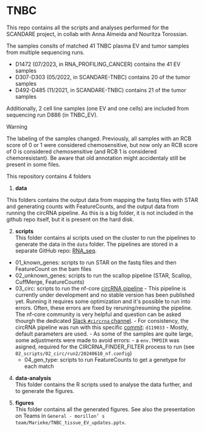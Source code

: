 # TNBC
This repo contains all the scripts and analyses performed for the SCANDARE project, in collab with Anna Almeida and Nouritza Torossian.

The samples consits of matched 41 TNBC plasma EV and tumor samples from multiple sequencing runs.
- D1472 (07/2023, in RNA_PROFILING_CANCER) contains the 41 EV samples
- D307-D303 (05/2022, in SCANDARE-TNBC) contains 20 of the tumor samples
- D492-D485 (11/2021, in SCANDARE-TNBC) contains 21 of the tumor samples

Additionally, 2 cell line samples (one EV and one cells) are included from sequencing run D886 (in TNBC_EV).

> [!WARNING]  
> The labeling of the samples changed. Previously, all samples with an RCB score of 0 or 1 were considered chemosensitive, but now only an RCB score of 0 is considered chemosensitive (and RCB 1 is considered chemoresistant). Be aware that old annotation might accidentaly still be present in some files.


This repository contains 4 folders
1. **data**  

This folders contains the output data from mapping the fastq files with STAR and generating counts with FeatureCounts, and the output data from running the circRNA pipeline. As this is a big folder, it is not included in the github repo itself, but it is present on the hard disk. 

2. **scripts**  
This folder contains al scripts used on the cluster to run the pipelines to generate the data in the `data` folder. The pipelines are stored in a separate GitHub repo: [RNA_seq](https://github.com/MariekeVromman/RNA_seq).

- 01_known_genes: scripts to run STAR on the fastq files and then FeatureCount on the bam files
- 02_unknown_genes: scripts to run the scallop pipeline (STAR, Scallop, CuffMerge, FeatureCounts)
- 03_circ: scripts to run the nf-core [circRNA pipeline](https://github.com/nf-core/circrna)
      - This pipeline is currently under development and no stable version has been published yet. Running it requires some optimization and it's possible to run into errors. Often, these errors are fixed by reruning/resuming the pipeline. The nf-core community is very helpful and question can be asked thourgh the dedicated [Slack `#circrna` channel](https://nfcore.slack.com/channels/circrna).
      - For consistency, the circRNA pipeline was run with this specific [commit](https://github.com/nf-core/circrna/commit/c29124feafb089482cbb709f01c648b74139460a): `d119033`
      - Mostly, default parameters are used.
      - As some of the samples are quite large, some adjustments were made to avoid errors:
        - a `env.TMPDIR` was asigned, required for the CIRCRNA_FINDER_FILTER process to run (see `02_scripts/02_circ/run2/20240610_nf.config`)
  - 04_gen_type: scripts to run FeatureCounts to get a genetype for each match


4. **data-analysis**  
This folder contains the R scripts used to analyse the data further, and to generate the figures.

5. **figures**  
This folder contains all the generated figures. See also the presentation on Teams in `General - morillon’ s team/Marieke/TNBC_tissue_EV_updates.pptx`.

